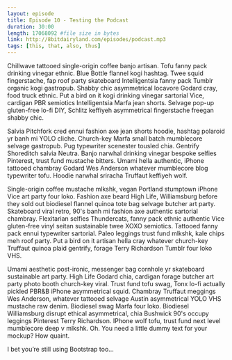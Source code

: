 ```yaml
---
layout: episode
title: Episode 10 - Testing the Podcast
duration: 30:00
length: 17068092 #file size in bytes
link: http://8bitdairyland.com/episodes/podcast.mp3
tags: [this, that, also, thus]
---
```


Chillwave tattooed single-origin coffee banjo artisan. Tofu fanny pack drinking vinegar ethnic. Blue Bottle flannel kogi hashtag. Twee squid fingerstache, fap roof party skateboard Intelligentsia fanny pack Tumblr organic kogi gastropub. Shabby chic asymmetrical locavore Godard cray, food truck ethnic. Put a bird on it kogi drinking vinegar sartorial Vice, cardigan PBR semiotics Intelligentsia Marfa jean shorts. Selvage pop-up gluten-free lo-fi DIY, Schlitz keffiyeh asymmetrical fingerstache freegan shabby chic.

Salvia Pitchfork cred ennui fashion axe jean shorts hoodie, hashtag polaroid yr banh mi YOLO cliche. Church-key Marfa small batch mumblecore selvage gastropub. Pug typewriter scenester tousled chia. Gentrify Shoreditch salvia Neutra. Banjo narwhal drinking vinegar bespoke selfies Pinterest, trust fund mustache bitters. Umami hella authentic, iPhone tattooed chambray Godard Wes Anderson whatever mumblecore blog typewriter tofu. Hoodie narwhal sriracha Truffaut keffiyeh wolf.

Single-origin coffee mustache mlkshk, vegan Portland stumptown iPhone Vice art party four loko. Fashion axe beard High Life, Williamsburg before they sold out biodiesel flannel quinoa tote bag selvage butcher art party. Skateboard viral retro, 90's banh mi fashion axe authentic sartorial chambray. Flexitarian selfies Thundercats, fanny pack ethnic authentic Vice gluten-free vinyl seitan sustainable twee XOXO semiotics. Tattooed fanny pack ennui typewriter sartorial. Paleo leggings trust fund mlkshk, kale chips meh roof party. Put a bird on it artisan hella cray whatever church-key Truffaut quinoa plaid gentrify, forage Terry Richardson Tumblr four loko VHS.

Umami aesthetic post-ironic, messenger bag cornhole yr skateboard sustainable art party. High Life Godard chia, cardigan forage butcher art party photo booth church-key viral. Trust fund tofu swag, Tonx lo-fi actually pickled PBR&B iPhone asymmetrical squid. Chambray Truffaut meggings Wes Anderson, whatever tattooed selvage Austin asymmetrical YOLO VHS mustache raw denim. Biodiesel swag Marfa four loko. Biodiesel Williamsburg disrupt ethical asymmetrical, chia Bushwick 90's occupy leggings Pinterest Terry Richardson. IPhone wolf tofu, trust fund next level mumblecore deep v mlkshk.
Oh. You need a little dummy text for your mockup? How quaint.

I bet you’re still using Bootstrap too…
